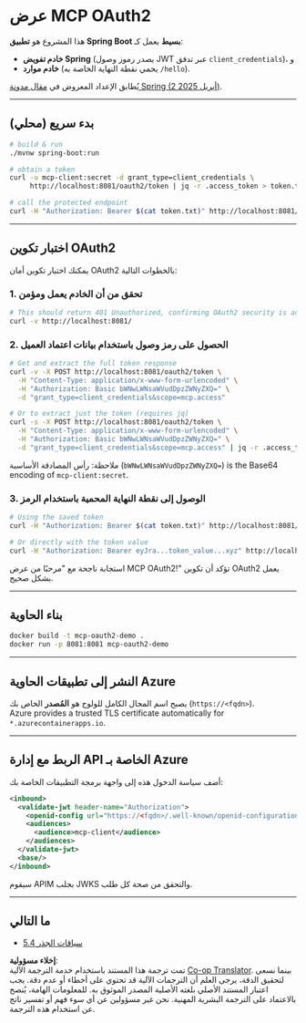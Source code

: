 <!--
CO_OP_TRANSLATOR_METADATA:
{
  "original_hash": "0a7083e660ca0d85fd6a947514c61993",
  "translation_date": "2025-06-12T23:03:27+00:00",
  "source_file": "05-AdvancedTopics/mcp-oauth2-demo/README.md",
  "language_code": "ar"
}
-->
# عرض MCP OAuth2

هذا المشروع هو **تطبيق Spring Boot بسيط** يعمل كـ:

* **خادم تفويض Spring** (يصدر رموز وصول JWT عبر تدفق `client_credentials`)، و  
* **خادم موارد** (يحمي نقطة النهاية الخاصة به `/hello`).

يُطابق الإعداد المعروض في [مقال مدونة Spring (2 أبريل 2025)](https://spring.io/blog/2025/04/02/mcp-server-oauth2).

---

## بدء سريع (محلي)

```bash
# build & run
./mvnw spring-boot:run

# obtain a token
curl -u mcp-client:secret -d grant_type=client_credentials \
     http://localhost:8081/oauth2/token | jq -r .access_token > token.txt

# call the protected endpoint
curl -H "Authorization: Bearer $(cat token.txt)" http://localhost:8081/hello
```

---

## اختبار تكوين OAuth2

يمكنك اختبار تكوين أمان OAuth2 بالخطوات التالية:

### 1. تحقق من أن الخادم يعمل ومؤمن

```bash
# This should return 401 Unauthorized, confirming OAuth2 security is active
curl -v http://localhost:8081/
```

### 2. الحصول على رمز وصول باستخدام بيانات اعتماد العميل

```bash
# Get and extract the full token response
curl -v -X POST http://localhost:8081/oauth2/token \
  -H "Content-Type: application/x-www-form-urlencoded" \
  -H "Authorization: Basic bWNwLWNsaWVudDpzZWNyZXQ=" \
  -d "grant_type=client_credentials&scope=mcp.access"

# Or to extract just the token (requires jq)
curl -s -X POST http://localhost:8081/oauth2/token \
  -H "Content-Type: application/x-www-form-urlencoded" \
  -H "Authorization: Basic bWNwLWNsaWVudDpzZWNyZXQ=" \
  -d "grant_type=client_credentials&scope=mcp.access" | jq -r .access_token > token.txt
```

ملاحظة: رأس المصادقة الأساسية (`bWNwLWNsaWVudDpzZWNyZXQ=`) is the Base64 encoding of `mcp-client:secret`.

### 3. الوصول إلى نقطة النهاية المحمية باستخدام الرمز

```bash
# Using the saved token
curl -H "Authorization: Bearer $(cat token.txt)" http://localhost:8081/hello

# Or directly with the token value
curl -H "Authorization: Bearer eyJra...token_value...xyz" http://localhost:8081/hello
```

استجابة ناجحة مع "مرحبًا من عرض MCP OAuth2!" تؤكد أن تكوين OAuth2 يعمل بشكل صحيح.

---

## بناء الحاوية

```bash
docker build -t mcp-oauth2-demo .
docker run -p 8081:8081 mcp-oauth2-demo
```

---

## النشر إلى **تطبيقات الحاوية Azure**

يصبح اسم المجال الكامل للولوج هو **المُصدر** الخاص بك (`https://<fqdn>`).  
Azure provides a trusted TLS certificate automatically for `*.azurecontainerapps.io`.

---

## الربط مع **إدارة API الخاصة بـ Azure**

أضف سياسة الدخول هذه إلى واجهة برمجة التطبيقات الخاصة بك:

```xml
<inbound>
  <validate-jwt header-name="Authorization">
    <openid-config url="https://<fqdn>/.well-known/openid-configuration"/>
    <audiences>
      <audience>mcp-client</audience>
    </audiences>
  </validate-jwt>
  <base/>
</inbound>
```

سيقوم APIM بجلب JWKS والتحقق من صحة كل طلب.

---

## ما التالي

- [5.4 سياقات الجذر](../mcp-root-contexts/README.md)

**إخلاء مسؤولية**:  
تمت ترجمة هذا المستند باستخدام خدمة الترجمة الآلية [Co-op Translator](https://github.com/Azure/co-op-translator). بينما نسعى لتحقيق الدقة، يرجى العلم أن الترجمات الآلية قد تحتوي على أخطاء أو عدم دقة. يجب اعتبار المستند الأصلي بلغته الأصلية المصدر الموثوق به. للمعلومات الهامة، يُنصح بالاعتماد على الترجمة البشرية المهنية. نحن غير مسؤولين عن أي سوء فهم أو تفسير ناتج عن استخدام هذه الترجمة.